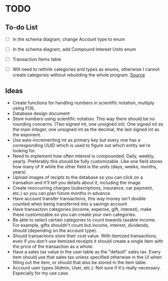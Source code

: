 # TODO

## To-do List

- [ ] In the schema diagram, change Account type to enum
- [ ] In the schema diagram, add Compound Interest Units enum
- [ ] Transaction Items table

- [ ] Will need to rethink categories and types as enums, otherwise I cannot create categories without rebuilding the whole program. [Source](https://users.rust-lang.org/t/can-rust-build-enums-dynamically-at-runtime/58452/3)

## Ideas

- Create functions for handling numbers in scientific notation, multiply using FOIL
- Database design document
- Store numbers using scientific notation. This way there should be no rounding concerns. (Two signed int, one unsigned int). One signed int as the main integer, one unsigned int as the decimal, the last signed int as the exponent.
- Use auto-incrementing int as primary key but every row has a corresponding UUID which is used to figure out which entity we're looking for.
- Need to implement how often interest is compounded. Daily, weekly, yearly. Preferably this should be fully customizable. Like one field stores how many of X while the other field is the units (days, weeks, months, years)
- Upload images of recipts to the database so you can click on a transation and it'll tell you details about it, including the image.
- Create reoccurring charges (subscriptions, insurance, car payment, etc.) so you can plan future months in advance.
- Have account transfer transactions, this way money isn't double counted when being transferred into a savings account
- Have transaction categories (income, expense, gift, interest), make these customizable so you can create your own categories.
- Be able to select certain categories to count towards taxable income. For example, gifts shouldn't count but income, interest, dividends, should (depending on the account type).
- Should transactions store their cost value. With itemized transactions, even if you don't use itemized receipts it should create a single item with the price of the transaction as a whole.
- Have a sales tax value in the user table as the "default" sales tax. Every item should use that sales tax unless specified otherwise in the UI when filling out the item, or should that also be stored in the item table.
- Account user types (Admin, User, etc.). Not sure if it's really necessary. Especially for my use case.
